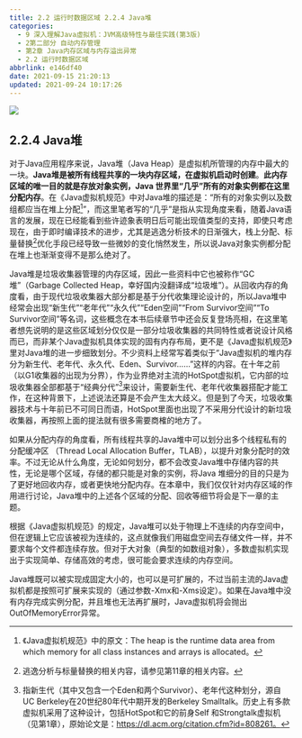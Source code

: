 ```yaml
---
title: 2.2 运行时数据区域 2.2.4 Java堆
categories: 
  - 9 深入理解Java虛拟机：JVM高级特性与最佳实践(第3版)
  - 2第二部分 自动内存管理
  - 第2章 Java内存区域与内存溢出异常
  - 2.2 运行时数据区域
abbrlink: e146df40
date: 2021-09-15 21:20:13
updated: 2021-09-24 10:17:26
---
```

![](https://gitee.com/XiaoLan223/images/raw/master/Blog/Sum/20210915211431.png)
## 2.2.4 Java堆
对于Java应用程序来说，Java堆（Java Heap）是虚拟机所管理的内存中最大的一块。**Java堆是被所有线程共享的一块内存区域，在虚拟机启动时创建**。**此内存区域的唯一目的就是存放对象实例，Java 世界里“几乎”所有的对象实例都在这里分配内存**。在《Java虚拟机规范》中对Java堆的描述是：“所有的对象实例以及数组都应当在堆上分配[^1]”，而这里笔者写的“几乎”是指从实现角度来看，随着Java语言的发展，现在已经能看到些许迹象表明日后可能出现值类型的支持，即使只考虑现在，由于即时编译技术的进步，尤其是逃逸分析技术的日渐强大，栈上分配、标量替换[^2]优化手段已经导致一些微妙的变化悄然发生，所以说Java对象实例都分配在堆上也渐渐变得不是那么绝对了。

Java堆是垃圾收集器管理的内存区域，因此一些资料中它也被称作“GC堆”（Garbage Collected Heap，幸好国内没翻译成“垃圾堆”）。从回收内存的角度看，由于现代垃圾收集器大部分都是基于分代收集理论设计的，所以Java堆中经常会出现“新生代”“老年代”“永久代”“Eden空间”“From Survivor空间”“To Survivor空间”等名词，这些概念在本书后续章节中还会反复登场亮相，在这里笔者想先说明的是这些区域划分仅仅是一部分垃圾收集器的共同特性或者说设计风格而已，而非某个Java虚拟机具体实现的固有内存布局，更不是《Java虚拟机规范》里对Java堆的进一步细致划分。不少资料上经常写着类似于“Java虚拟机的堆内存分为新生代、老年代、永久代、Eden、Survivor……”这样的内容。在十年之前（以G1收集器的出现为分界），作为业界绝对主流的HotSpot虚拟机，它内部的垃圾收集器全部都基于“经典分代”[^3]来设计，需要新生代、老年代收集器搭配才能工作，在这种背景下，上述说法还算是不会产生太大歧义。但是到了今天，垃圾收集器技术与十年前已不可同日而语，HotSpot里面也出现了不采用分代设计的新垃圾收集器，再按照上面的提法就有很多需要商榷的地方了。

如果从分配内存的角度看，所有线程共享的Java堆中可以划分出多个线程私有的分配缓冲区 （Thread Local Allocation Buffer，TLAB），以提升对象分配时的效率。不过无论从什么角度，无论如何划分，都不会改变Java堆中存储内容的共性，无论是哪个区域，存储的都只能是对象的实例，将Java 堆细分的目的只是为了更好地回收内存，或者更快地分配内存。在本章中，我们仅仅针对内存区域的作用进行讨论，Java堆中的上述各个区域的分配、回收等细节将会是下一章的主题。

根据《Java虚拟机规范》的规定，Java堆可以处于物理上不连续的内存空间中，但在逻辑上它应该被视为连续的，这点就像我们用磁盘空间去存储文件一样，并不要求每个文件都连续存放。但对于大对象（典型的如数组对象），多数虚拟机实现出于实现简单、存储高效的考虑，很可能会要求连续的内存空间。

Java堆既可以被实现成固定大小的，也可以是可扩展的，不过当前主流的Java虚拟机都是按照可扩展来实现的（通过参数-Xmx和-Xms设定）。如果在Java堆中没有内存完成实例分配，并且堆也无法再扩展时，Java虚拟机将会抛出OutOfMemoryError异常。


[^1]: 《Java虚拟机规范》中的原文：The heap is the runtime data area from which memory for all class instances and arrays is allocated。 
[^2]: 逃逸分析与标量替换的相关内容，请参见第11章的相关内容。 
[^3]: 指新生代（其中又包含一个Eden和两个Survivor）、老年代这种划分，源自UC Berkeley在20世纪80年代中期开发的Berkeley Smalltalk。历史上有多款虚拟机采用了这种设计，包括HotSpot和它的前身Self 和Strongtalk虚拟机（见第1章），原始论文是：https://dl.acm.org/citation.cfm?id=808261。
